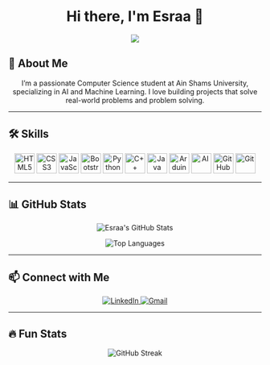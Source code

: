<h1 align="center">Hi there, I'm Esraa 👋</h1>

<p align="center">
<img src="[https://media.tenor.com/aykg8r1O0CkAAAAi/mofupiyo-mofu-piyo.gif](https://tenor.com/view/a-level-computing-computer-science-a-level-computer-science-a-level-computing-gif-24526921)" width=250>  
</p>

<h2>🚀 About Me</h2>
<p align="center">I’m a passionate Computer Science student at Ain Shams University, specializing in AI and Machine Learning. I love building projects that solve real-world problems and problem solving.</p>

---

<h2>🛠️ Skills</h2>

<p align="center">
  <img src="https://cdn.jsdelivr.net/gh/devicons/devicon/icons/html5/html5-original.svg" height="40" alt="HTML5" />
  <img src="https://cdn.jsdelivr.net/gh/devicons/devicon/icons/css3/css3-original.svg" height="40" alt="CSS3" />
  <img src="https://cdn.jsdelivr.net/gh/devicons/devicon/icons/javascript/javascript-original.svg" height="40" alt="JavaScript" />
  <img src="https://cdn.jsdelivr.net/gh/devicons/devicon/icons/bootstrap/bootstrap-original.svg" height="40" alt="Bootstrap" />
  <img src="https://cdn.jsdelivr.net/gh/devicons/devicon/icons/python/python-original.svg" height="40" alt="Python" />
  <img src="https://cdn.jsdelivr.net/gh/devicons/devicon/icons/cplusplus/cplusplus-original.svg" height="40" alt="C++" />
  <img src="https://cdn.jsdelivr.net/gh/devicons/devicon/icons/java/java-original.svg" height="40" alt="Java" />
  <img src="https://cdn.jsdelivr.net/gh/devicons/devicon/icons/arduino/arduino-original.svg" height="40" alt="Arduino" />
  <img src="https://img.icons8.com/color/48/000000/artificial-intelligence.png" height="40" alt="AI" />
  <img src="https://cdn.jsdelivr.net/gh/devicons/devicon/icons/github/github-original.svg" height="40" alt="GitHub" />
  <img src="https://cdn.jsdelivr.net/gh/devicons/devicon/icons/git/git-original.svg" height="40" alt="Git" />
</p>

---

<h2>📊 GitHub Stats</h2>
<p align="center">
  <img src="https://github-readme-stats.vercel.app/api?username=EsraaTaha&show_icons=true&theme=radical" alt="Esraa's GitHub Stats" />
</p>
<p align="center">
  <img src="https://github-readme-stats.vercel.app/api/top-langs/?username=EsraaTaha&layout=compact&theme=radical" alt="Top Languages" />
</p>

---

<h2>📫 Connect with Me</h2>
<p align="center">
  <a href="www.linkedin.com/in/esraa-taha-mahmouds">
    <img src="https://img.shields.io/badge/LinkedIn-EsraaTaha-blue?style=flat&logo=linkedin" alt="LinkedIn" />
  </a>
  <a href="mailto:esraataha772@gmail.com">
    <img src="https://img.shields.io/badge/Gmail-EsraaTaha-red?style=flat&logo=gmail" alt="Gmail" />
  </a>
</p>

---

<h2>🔥 Fun Stats</h2>
<p align="center">
  <img src="https://github-readme-streak-stats.herokuapp.com/?user=EsraaTaha&theme=radical" alt="GitHub Streak" />
</p>
